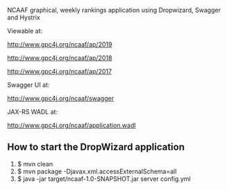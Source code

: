 NCAAF graphical, weekly rankings application using Dropwizard, Swagger and Hystrix

Viewable at:

   http://www.gpc4j.org/ncaaf/ap/2019
   
   http://www.gpc4j.org/ncaaf/ap/2018
   
   http://www.gpc4j.org/ncaaf/ap/2017
   

Swagger UI at:

   http://www.gpc4j.org/ncaaf/swagger

JAX-RS WADL at:

   http://www.gpc4j.org/ncaaf/application.wadl

How to start the DropWizard application
---

1. $ mvn clean
1. $ mvn package -Djavax.xml.accessExternalSchema=all
1. $ java -jar target/ncaaf-1.0-SNAPSHOT.jar server config.yml


